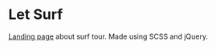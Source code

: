 # Let Surf

 [Landing page](https://sergeyserkov.github.io/LetSurf/) about surf tour. Made using SCSS and jQuery.
